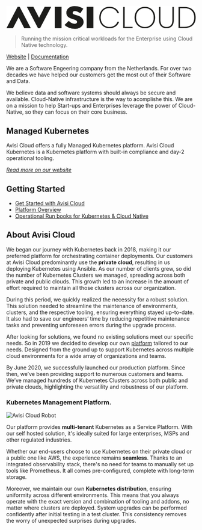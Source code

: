 ![avisi-cloud-logo](/img/avisi-cloud-logo-black.png)

> Running the mission critical workloads for the Enterprise using Cloud Native technology.

[Website](https://avisi.cloud) | [Documentation](https://docs.avisi.cloud)

We are a Software Engeering company from the Netherlands. For over two decades we have helped our customers get the most out of their Software and Data.

We believe data and software systems should always be secure and available. Cloud-Native infrastructure is the way to acomplishe this. We are on a mission to help Start-ups and Enterprises leverage the power of Cloud-Native, so they can focus on their core business.

## Managed Kubernetes

Avisi Cloud offers a fully Managed Kubernetes platform. Avisi Cloud Kubernetes is a Kubernetes platform with built-in compliance and day-2 operational tooling.

_[Read more on our website](https://avisi.cloud/kubernetes)_

## Getting Started

- [Get Started with Avisi Cloud](https://docs.avisi.cloud/docs/get-started/introduction/)
- [Platform Overview](https://docs.avisi.cloud/product/introduction/)
- [Operational Run books for Kubernetes & Cloud Native](https://docs.avisi.cloud/docs/runbooks/)

## About Avisi Cloud

We began our journey with Kubernetes back in 2018, making it our preferred platform for orchestrating container deployments. Our customers at Avisi Cloud predominantly use the **private cloud**, resulting in us deploying Kubernetes using Ansible. As our number of clients grew, so did the number of Kubernetes Clusters we managed, spreading across both private and public clouds. This growth led to an increase in the amount of effort required to maintain all those clusters across our organization.

During this period, we quickly realized the necessity for a robust solution. This solution needed to streamline the maintenance of environments, clusters, and the respective tooling, ensuring everything stayed up-to-date. It also had to save our engineers’ time by reducing repetitive maintenance tasks and preventing unforeseen errors during the upgrade process.

After looking for solutions, we found no existing solutions meet our specific needs. So in 2019 we decided to develop our own [platform](https://avisi.cloud/kubernetes) tailored to our needs. Designed from the ground up to support Kubernetes across multiple cloud environments for a wide array of organizations and teams.

By June 2020, we successfully launched our production platform. Since then, we’ve been providing support to numerous customers and teams. We’ve managed hundreds of Kubernetes Clusters across both public and private clouds, highlighting the versatility and robustness of our platform.

### Kubernetes Management **Platform**<strong class="text-info">.</strong>

<img src="https://avisi.cloud/img/avisi-cloud-kubernetes-img.png" alt="Avisi Cloud Robot" class="">

Our platform provides **multi-tenant** Kubernetes as a Service Platform. With our self hosted solution, it's ideally suited for large enterprises, MSPs and other regulated industries.

Whether our end-users choose to use Kubernetes on their private cloud or a public one like AWS, the experience remains **seamless**. Thanks to an integrated observability stack, there's no need for teams to manually set up tools like Prometheus. It all comes pre-configured, complete with long-term storage.

Moreover, we maintain our own **Kubernetes distribution**, ensuring uniformity across different environments. This means that you always operate with the exact version and combination of tooling and addons, no matter where clusters are deployed. System upgrades can be performed confidently after initial testing in a test cluster. This consistency removes the worry of unexpected surprises during upgrades.
